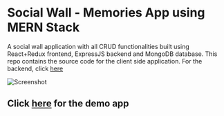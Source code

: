 # Social Wall - Memories App using MERN Stack

A social wall application with all CRUD functionalities built using React+Redux frontend, ExpressJS backend and MongoDB database. This repo contains the source code for the client side application. For the backend, click [here](https://github.com/nitish-chandra-m/memories-app-server)

![Screenshot](https://i.ibb.co/6n8mGkK/Screenshot.jpg)

## Click [here](https://memories-wall.netlify.app/) for the demo app
